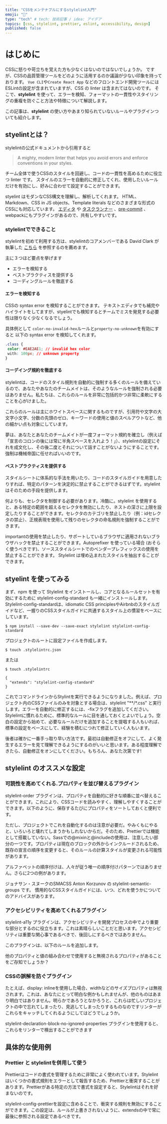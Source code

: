 ```yaml
---
title: "CSSをメンテナブルにするstylelint入門"
emoji: "🌊"
type: "tech" # tech: 技術記事 / idea: アイデア
topics: [css, stylelint, prettier, eslint, accessibility, design]
published: false
---
```

# はじめに
CSSに怒りや苛立ちを覚えた方も少なくはないのではないでしょうか。
ですが、CSSの品質管理ツールをどのように活用するのか議論が少ない印象を持っております。
`Vue CLI`や`Create React App` などのフロントエンド開発ツールには ESLintの設定が含まれていますが、CSS の linter は含まれてはないのです。
そこで、**stylelint** を使って、エラーを検知、フォーマットの一貫性やスタイリングの重複を防ぐこと方法や特徴について解説します。

この記事は、**stylelint** の使い方やあまり知られていないルールやプラグインついても紹介します。

## styelintとは？
stylelintの公式ドキュメントから引用すると
> A mighty, modern linter that helps you avoid errors and enforce conventions in your styles.

チーム全体で使うCSSのスタイルを回避し、コードの一貫性を高めるために役立つ linter です。 
スタイルのエラーを自動的に修正してくれ、使用したいルールだけを有効にし、好みに合わせて設定することができます。

styelint はモダンなCSS構文を理解し、解析してくれます。
HTML、 Markdown、CSS in JS objects、Template literals などのさまざまな形式のCSSにも対応しています。
[エディタ](https://stylelint.io/user-guide/integrations/editor/) や [タスクランナー](https://stylelint.io/user-guide/integrations/task-runner) 、[pre-commit](https://github.com/thibaudcolas/pre-commit-stylelint) 、webpackにもプラグインがあるので、共有しやすいです。

### stylelintでできること
stylelintを初めて利用する方は、stylelintのコアメンバーである David Clark が執筆した [こちら](https://css-tricks.com/stylelint/) を参照するのを薦めます。

主に３つほど要点を挙げます
- エラーを検知する
- ベストプラクティスを提供する
- コーディングルールを徹底する

#### エラーを検知する
CSSの syntax error を検知することができます。
テキストエディタでも補完やハイライトをしてますが、styelintでも検知するとチームでミスを発見する必要性は限りなく少なくなるでしょう。

具体例として
`color-no-invalid-hex`ルールと`property-no-unknown`を有効にすると
以下の syntax error を検知してくれます。
```css
.class {
 color: #EAE2AE1; // invalid hex color
 with: 100px; // unknown property
}
```

#### コーデイング規約を徹底する
stylelintは、コードのスタイル規則を自動的に強制する多くのルールを備えているので、あなたやあなたのチームメイトは、そのようなルールを強制される必要はありません。私たちは、これらのルールを非常に包括的かつ非常に柔軟にすることを心がけました。

これらのルールは主にホワイトスペースに関するものですが、引用符や文字の大文字小文字、分数の先頭のゼロ、キーワードの使用と値のスペルアウトなど、他の細かい点も対象にしています。

夢は、あなたとあなたのチームメイトが一度フォーマット規約を確立し（例えば「宣言のコロンの後には常に半角スペースを入れよう！」）、stylelintの設定にそれを成文化し、その後二度とそれについて話すことがないようにすることです。強制は機械帝国に任せればいいのです。

#### ベストプラクティスを提供する
スタイルシートに体系的な手法を用いたり、コードのスタイルガイドを用意したりすれば、特定のパターンを決定的に禁止することができるはずです。stylelintはそのための手段を提供します。

何よりも、セレクタを制御する必要があります。冷酷に。stylelint を使用すると、ある特定の範囲を超えるセレクタを無効にしたり、ネストの深さに上限を設定したりすることができます。セレクタのカテゴリを禁止したり（例：idセレクタの禁止）、正規表現を使用して残りのセレクタの命名規則を強制することができます。

importantの使用を禁止したり、サポートしているブラウザに適用されないブラウザハックを禁止することができます。Autoprefixer を使っている場合 (おそらく使うべきです)、ソーススタイルシートでのベンダープレフィックスの使用を禁止することができます。
Stylelint は埋め込まれたスタイルを抽出することができます。

## styelint を使ってみる
まず、npm を使って Stylelint をインストールし、コアとなるルールセットを有効にするために stylelint-config-standard も一緒にインストールします。Stylelint-config-standardは、idiomatic CSS principlesやAirbnbのスタイルガイドなど、一握りのCSSスタイルガイドに共通するスタイル上の慣習をベースにしています。

```shell
$ npm install --save-dev --save-exact stylelint stylelint-config-standard
```

プロジェクトのルートに設定ファイルを作成します。
```shell
$ touch .stylelintrc.json
```
または
```shell
$ touch .stylelintrc
```
```json:example
{
  "extends": "stylelint-config-standard"
}
```
これでコマンドラインからStylintを実行できるようになりました。例えば、プロジェクト内のCSSファイルのみを対象とする場合は、stylelint "**/*.css" と実行します。エラーを自動的に修正するには、-fixフラグを追加してください。
Stylelintに慣れるために、標準的なルールに目を通しておくとよいでしょう。空白の設定から始めて、必要なルールだけを追加することを提唱する人もいれば、標準の設定をベースにして、経験を積むにつれて修正していく人もいます。

後者は確かに一番手っ取り早い方法です。最初は自動修正をオフにして、よく発生するエラーを見て理解できるようにするのがいいと思います。ある程度理解できたら、自動修正をオンにしてください。もちろん、あなた次第です!

## stylelint のオススメな設定

### 可読性を高めてくれる.プロパティを並び替えるプラグイン
stylelint-order プラグインは、プロパティを自動的に好きな順番に並べ替えることができます。これにより、CSSコードを読みやすく、理解しやすくすることができます。以下のように、保存するたびにプロパティをソートしておくと便利です。


ただし、プロジェクトでこれを自動化するのは注意が必要だ。やみくもにやると、いろいろと壊れてしまうかもしれないからだ。そのため、Prettierでは機能として搭載していない。Sassでの@mixinと@includeの使用は、注意したい部分の一つです。プロパティは現在のブロックの外からインクルードされるため、既存の宣言の順序を変更すると、そのルールの計算スタイルが変更される可能性があります。

アルファベットの順序付けは、人々が従う唯一の順序付けパターンではありません。さらに2つの例があります。

ジョナサン・スヌークのSMACSS
Anton Korzunov の stylelint-semantic-groups です。
慣用的なCSSスタイルガイドには、いつ、どれを使うかについてのアドバイスがあります。

### アクセシビリティを高めてくれるプラグイン
stylelint-a11y プラグインは、アクセシビリティを開発プロセスの中でより重要な部分とするのに役立ちます。これは素晴らしいことだと思います。アクセシビリティは重要な関心事であるべきで、後回しにするべきではありません。

このプラグインは、以下のルールを追加します。

他のプロパティと値の組み合わせで使用すると無視されるプロパティがあることをご存知でしょうか？

### CSSの誤解を防ぐプラグイン
たとえば、display: inlineを使用した場合、widthなどのサイズプロパティは無視されます。これは、あなたにとって明白な例かもしれませんが、他のものはあまり明白ではありません。明らかであろうとなかろうと、これらは忙しいプロジェクトの中で忘れてしまったり、見逃してしまったりするものなのですリンターがこれらをキャッチしてくれるようにしてはどうでしょうか。

stylelint-declaration-block-no-ignored-properties プラグインを使用すると、これらをリンターで検出することができます

## 具体的な使用例
### Prettier と stylelintを併用して使う
Prettierはコードの書式を管理するために非常によく使われています。Stylelintはいくつかの書式規則をエラーとして報告するため、Prettierと衝突することがあります。Prettierがある特定の方法で書式を設定すると、Stylelintはそれを好まないのです。

stylelint-config-prettierを設定に含めることで、衝突する規則を無効にすることができます。この設定は、ルールが上書きされないように、extendsの中で常に最後に参照される設定であるべきです。